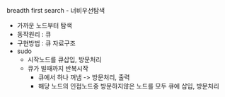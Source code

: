 breadth first search - 너비우선탐색
- 가까운 노드부터 탐색
- 동작원리 : 큐
- 구현방법 : 큐 자료구조
- sudo
  - 시작노드를 큐삽입, 방문처리
  - 큐가 빌때까지 반복시작
    - 큐에서 하나 꺼냄 -> 방문처리, 출력
    - 해당 노드의 인접노드중 방문하지않은 노드를 모두 큐에 삽입, 방문처리
